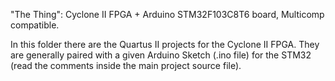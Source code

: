 

"The Thing": Cyclone II FPGA + Arduino STM32F103C8T6 board, Multicomp compatible.

In this folder there are the Quartus II projects for the Cyclone II FPGA. 
They are generally paired with a given Arduino Sketch (.ino file) for the STM32 (read the comments inside the main project source file).
